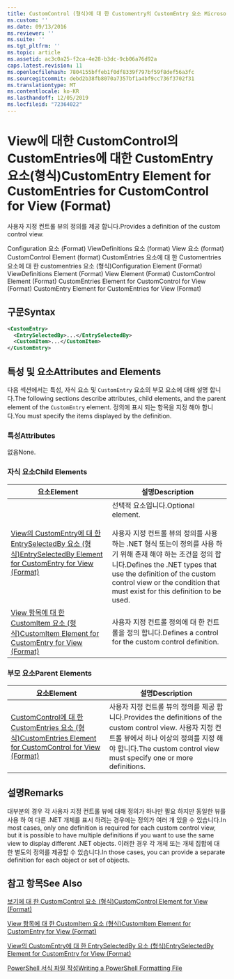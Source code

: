 ```yaml
---
title: CustomControl (형식)에 대 한 Customentry의 CustomEntry 요소 Microsoft Docs
ms.custom: ''
ms.date: 09/13/2016
ms.reviewer: ''
ms.suite: ''
ms.tgt_pltfrm: ''
ms.topic: article
ms.assetid: ac3c0a25-f2ca-4e28-b3dc-9cb06a76d92a
caps.latest.revision: 11
ms.openlocfilehash: 7804155bffeb1f0df8339f797bf59f8def56a3fc
ms.sourcegitcommit: debd2b38fb8070a7357bf1a4bf9cc736f3702f31
ms.translationtype: MT
ms.contentlocale: ko-KR
ms.lasthandoff: 12/05/2019
ms.locfileid: "72364022"
---
```

# <a name="customentry-element-for-customentries-for-customcontrol-for-view-format"></a><span data-ttu-id="6cac5-102">View에 대한 CustomControl의 CustomEntries에 대한 CustomEntry 요소(형식)</span><span class="sxs-lookup"><span data-stu-id="6cac5-102">CustomEntry Element for CustomEntries for CustomControl for View (Format)</span></span>

<span data-ttu-id="6cac5-103">사용자 지정 컨트롤 뷰의 정의를 제공 합니다.</span><span class="sxs-lookup"><span data-stu-id="6cac5-103">Provides a definition of the custom control view.</span></span>

<span data-ttu-id="6cac5-104">Configuration 요소 (Format) ViewDefinitions 요소 (format) View 요소 (format) CustomControl Element (format) CustomEntries 요소에 대 한 Customentries 요소에 대 한 customentries 요소 (형식)</span><span class="sxs-lookup"><span data-stu-id="6cac5-104">Configuration Element (Format) ViewDefinitions Element (Format) View Element (Format) CustomControl Element (Format) CustomEntries Element for CustomControl for View (Format) CustomEntry Element for CustomEntries for View (Format)</span></span>

## <a name="syntax"></a><span data-ttu-id="6cac5-105">구문</span><span class="sxs-lookup"><span data-stu-id="6cac5-105">Syntax</span></span>

```xml
<CustomEntry>
  <EntrySelectedBy>...</EntrySelectedBy>
  <CustomItem>...</CustomItem>
</CustomEntry>
```

## <a name="attributes-and-elements"></a><span data-ttu-id="6cac5-106">특성 및 요소</span><span class="sxs-lookup"><span data-stu-id="6cac5-106">Attributes and Elements</span></span>

<span data-ttu-id="6cac5-107">다음 섹션에서는 특성, 자식 요소 및 `CustomEntry` 요소의 부모 요소에 대해 설명 합니다.</span><span class="sxs-lookup"><span data-stu-id="6cac5-107">The following sections describe attributes, child elements, and the parent element of the `CustomEntry` element.</span></span> <span data-ttu-id="6cac5-108">정의에 표시 되는 항목을 지정 해야 합니다.</span><span class="sxs-lookup"><span data-stu-id="6cac5-108">You must specify the items displayed by the definition.</span></span>

### <a name="attributes"></a><span data-ttu-id="6cac5-109">특성</span><span class="sxs-lookup"><span data-stu-id="6cac5-109">Attributes</span></span>

<span data-ttu-id="6cac5-110">없음</span><span class="sxs-lookup"><span data-stu-id="6cac5-110">None.</span></span>

### <a name="child-elements"></a><span data-ttu-id="6cac5-111">자식 요소</span><span class="sxs-lookup"><span data-stu-id="6cac5-111">Child Elements</span></span>

|<span data-ttu-id="6cac5-112">요소</span><span class="sxs-lookup"><span data-stu-id="6cac5-112">Element</span></span>|<span data-ttu-id="6cac5-113">설명</span><span class="sxs-lookup"><span data-stu-id="6cac5-113">Description</span></span>|
|-------------|-----------------|
|[<span data-ttu-id="6cac5-114">View의 CustomEntry에 대 한 EntrySelectedBy 요소 (형식)</span><span class="sxs-lookup"><span data-stu-id="6cac5-114">EntrySelectedBy Element for CustomEntry for View (Format)</span></span>](./entryselectedby-element-for-customentry-for-customcontrol-for-view-format.md)|<span data-ttu-id="6cac5-115">선택적 요소입니다.</span><span class="sxs-lookup"><span data-stu-id="6cac5-115">Optional element.</span></span><br /><br /> <span data-ttu-id="6cac5-116">사용자 지정 컨트롤 뷰의 정의를 사용 하는 .NET 형식 또는이 정의를 사용 하기 위해 존재 해야 하는 조건을 정의 합니다.</span><span class="sxs-lookup"><span data-stu-id="6cac5-116">Defines the .NET types that use the definition of the custom control view or the condition that must exist for this definition to be used.</span></span>|
|[<span data-ttu-id="6cac5-117">View 항목에 대 한 CustomItem 요소 (형식)</span><span class="sxs-lookup"><span data-stu-id="6cac5-117">CustomItem Element for CustomEntry for View (Format)</span></span>](./customitem-element-for-customentry-for-customcontrol-for-view-format.md)|<span data-ttu-id="6cac5-118">사용자 지정 컨트롤 정의에 대 한 컨트롤을 정의 합니다.</span><span class="sxs-lookup"><span data-stu-id="6cac5-118">Defines a control for the custom control definition.</span></span>|

### <a name="parent-elements"></a><span data-ttu-id="6cac5-119">부모 요소</span><span class="sxs-lookup"><span data-stu-id="6cac5-119">Parent Elements</span></span>

|<span data-ttu-id="6cac5-120">요소</span><span class="sxs-lookup"><span data-stu-id="6cac5-120">Element</span></span>|<span data-ttu-id="6cac5-121">설명</span><span class="sxs-lookup"><span data-stu-id="6cac5-121">Description</span></span>|
|-------------|-----------------|
|[<span data-ttu-id="6cac5-122">CustomControl에 대 한 CustomEntries 요소 (형식)</span><span class="sxs-lookup"><span data-stu-id="6cac5-122">CustomEntries Element for CustomControl for View (Format)</span></span>](./customentries-element-for-customcontrol-for-view-format.md)|<span data-ttu-id="6cac5-123">사용자 지정 컨트롤 뷰의 정의를 제공 합니다.</span><span class="sxs-lookup"><span data-stu-id="6cac5-123">Provides the definitions of the custom control view.</span></span> <span data-ttu-id="6cac5-124">사용자 지정 컨트롤 뷰에서 하나 이상의 정의를 지정 해야 합니다.</span><span class="sxs-lookup"><span data-stu-id="6cac5-124">The custom control view must specify one or more definitions.</span></span>|

## <a name="remarks"></a><span data-ttu-id="6cac5-125">설명</span><span class="sxs-lookup"><span data-stu-id="6cac5-125">Remarks</span></span>

<span data-ttu-id="6cac5-126">대부분의 경우 각 사용자 지정 컨트롤 뷰에 대해 정의가 하나만 필요 하지만 동일한 뷰를 사용 하 여 다른 .NET 개체를 표시 하려는 경우에는 정의가 여러 개 있을 수 있습니다.</span><span class="sxs-lookup"><span data-stu-id="6cac5-126">In most cases, only one definition is required for each custom control view, but it is possible to have multiple definitions if you want to use the same view to display different .NET objects.</span></span> <span data-ttu-id="6cac5-127">이러한 경우 각 개체 또는 개체 집합에 대 한 별도의 정의를 제공할 수 있습니다.</span><span class="sxs-lookup"><span data-stu-id="6cac5-127">In those cases, you can provide a separate definition for each object or set of objects.</span></span>

## <a name="see-also"></a><span data-ttu-id="6cac5-128">참고 항목</span><span class="sxs-lookup"><span data-stu-id="6cac5-128">See Also</span></span>

[<span data-ttu-id="6cac5-129">보기에 대 한 CustomControl 요소 (형식)</span><span class="sxs-lookup"><span data-stu-id="6cac5-129">CustomControl Element for View (Format)</span></span>](./customcontrol-element-for-view-format.md)

[<span data-ttu-id="6cac5-130">View 항목에 대 한 CustomItem 요소 (형식)</span><span class="sxs-lookup"><span data-stu-id="6cac5-130">CustomItem Element for CustomEntry for View (Format)</span></span>](./customitem-element-for-customentry-for-customcontrol-for-view-format.md)

[<span data-ttu-id="6cac5-131">View의 CustomEntry에 대 한 EntrySelectedBy 요소 (형식)</span><span class="sxs-lookup"><span data-stu-id="6cac5-131">EntrySelectedBy Element for CustomEntry for View (Format)</span></span>](./entryselectedby-element-for-customentry-for-customcontrol-for-view-format.md)

[<span data-ttu-id="6cac5-132">PowerShell 서식 파일 작성</span><span class="sxs-lookup"><span data-stu-id="6cac5-132">Writing a PowerShell Formatting File</span></span>](./writing-a-powershell-formatting-file.md)
